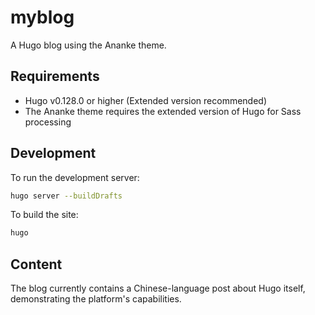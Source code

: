# myblog

A Hugo blog using the Ananke theme.

## Requirements

- Hugo v0.128.0 or higher (Extended version recommended)
- The Ananke theme requires the extended version of Hugo for Sass processing

## Development

To run the development server:

```bash
hugo server --buildDrafts
```

To build the site:

```bash
hugo
```

## Content

The blog currently contains a Chinese-language post about Hugo itself, demonstrating the platform's capabilities.
